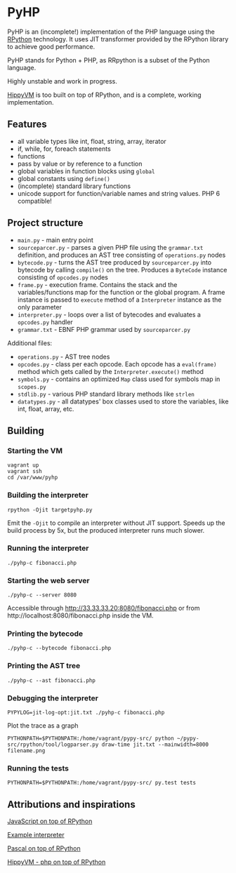 # PyHP

PyHP is an (incomplete!) implementation of the PHP language using the
[RPython](http://pypy.org) technology. It uses JIT transformer provided by the
RPython library to achieve good performance.

PyHP stands for Python + PHP, as RRpython is a subset of the Python language.

Highly unstable and work in progress.

[HippyVM](https://github.com/hippyvm/hippyvm) is too built on top of RPython,
and is a complete, working implementation.

## Features

- all variable types like int, float, string, array, iterator
- if, while, for, foreach statements
- functions
- pass by value or by reference to a function
- global variables in function blocks using `global`
- global constants using `define()`
- (incomplete) standard library functions
- unicode support for function/variable names and string values. PHP 6 compatible!

## Project structure

- `main.py` - main entry point
- `sourceparcer.py` - parses a given PHP file using the `grammar.txt` definition,
and produces an AST tree consisting of `operations.py` nodes
- `bytecode.py` - turns the AST tree produced by `sourceparcer.py` into bytecode
by calling `compile()` on the tree. Produces a `ByteCode` instance consisting of
`opcodes.py` nodes
- `frame.py` - execution frame. Contains the stack and the variables/functions map
for the function or the global program. A frame instance is passed to `execute`
method of a `Interpreter` instance as the only parameter
- `interpreter.py` - loops over a list of bytecodes and evaluates a `opcodes.py`
handler
- `grammar.txt` - EBNF PHP grammar used by `sourceparcer.py`

Additional files:
- `operations.py` - AST tree nodes
- `opcodes.py` - class per each opcode. Each opcode has a `eval(frame)` method which gets
called by the `Interpreter.execute()` method
- `symbols.py` - contains an optimized `Map` class used for symbols map in `scopes.py`
- `stdlib.py` - various PHP standard library methods like `strlen`
- `datatypes.py` - all datatypes' box classes used to store the variables,
like int, float, array, etc.

## Building

### Starting the VM

    vagrant up
    vagrant ssh
    cd /var/www/pyhp

### Building the interpreter

    rpython -Ojit targetpyhp.py

Emit the `-Ojit` to compile an interpreter without JIT support. Speeds up the build
process by 5x, but the produced interpreter runs much slower.

### Running the interpreter

    ./pyhp-c fibonacci.php

### Starting the web server

    ./pyhp-c --server 8080

Accessible through http://33.33.33.20:8080/fibonacci.php or from
http://localhost:8080/fibonacci.php inside the VM.

### Printing the bytecode

    ./pyhp-c --bytecode fibonacci.php

### Printing the AST tree

    ./pyhp-c --ast fibonacci.php

### Debugging the interpreter

    PYPYLOG=jit-log-opt:jit.txt ./pyhp-c fibonacci.php

Plot the trace as a graph

    PYTHONPATH=$PYTHONPATH:/home/vagrant/pypy-src/ python ~/pypy-src/rpython/tool/logparser.py draw-time jit.txt --mainwidth=8000 filename.png

### Running the tests

    PYTHONPATH=$PYTHONPATH:/home/vagrant/pypy-src/ py.test tests

## Attributions and inspirations

[JavaScript on top of RPython](https://bitbucket.org/pypy/lang-js/src/de89ec32a7dc?at=default)

[Example interpreter](https://bitbucket.org/pypy/example-interpreter/src/a00d0f9c36f1?at=default)

[Pascal on top of RPython](https://github.com/WarPie/Pascal)

[HippyVM - php on top of RPython](https://github.com/hippyvm/hippyvm)
